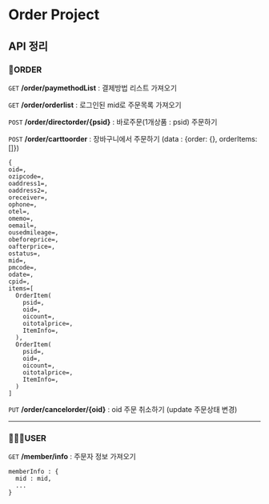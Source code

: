 # Order Project

## API 정리



### 🧾ORDER

`GET` **/order/paymethodList** : 결제방법 리스트 가져오기

`GET` **/order/orderlist** : 로그인된 mid로 주문목록 가져오기

`POST` **/order/directorder/{psid}** : 바로주문(1개상품 : psid) 주문하기

`POST` **/order/carttoorder** : 장바구니에서 주문하기 (data : {order: {}, orderItems: []})
```
{
oid=,
ozipcode=,
oaddress1=,
oaddress2=,
oreceiver=,
ophone=,
otel=,
omemo=,
oemail=,
ousedmileage=,
obeforeprice=,
oafterprice=,
ostatus=,
mid=,
pmcode=,
odate=,
cpid=,
items=[
  OrderItem(
    psid=,
    oid=,
    oicount=,
    oitotalprice=,
    ItemInfo=,
  ),
  OrderItem(
    psid=,
    oid=,
    oicount=,
    oitotalprice=,
    ItemInfo=,
  )
]

```

`PUT` **/order/cancelorder/{oid}** : oid 주문 취소하기 (update 주문상태 변경)

-----------------------------------------

### 👨‍👩‍👧USER

`GET` **/member/info** : 주문자 정보 가져오기
```
memberInfo : {
  mid : mid,
  ...
}
```
